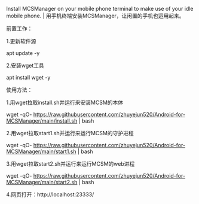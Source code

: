 Install MCSManager on your mobile phone terminal to make use of your idle mobile phone. | 用手机终端安装MCSManager，让闲置的手机也运用起来。

前置工作：

1.更新软件源

apt update -y

2.安装wget工具

apt install wget -y

使用方法：

1.用wget拉取install.sh并运行来安装MCSM的本体

wget -qO- https://raw.githubusercontent.com/zhuyejun520/Android-for-MCSManager/main/install.sh | bash

2.用wget拉取start1.sh并运行来运行MCSM的守护进程

wget -qO- https://raw.githubusercontent.com/zhuyejun520/Android-for-MCSManager/main/start1.sh | bash

3.用wget拉取start2.sh并运行来运行MCSM的web进程

wget -qO- https://raw.githubusercontent.com/zhuyejun520/Android-for-MCSManager/main/start2.sh | bash

4.网页打开：http://localhost:23333/
